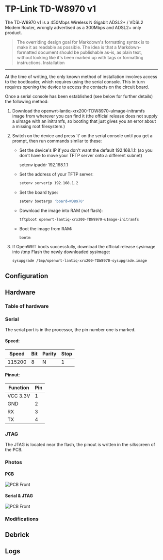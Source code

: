 TP-Link TD-W8970 v1
====================
The TD-W8970 v1 is a 450Mbps Wireless N Gigabit ADSL2+ / VDSL2 Modem Router, wrongly advertised as a 300Mbps and ADSL2+ only product.
> The overriding design goal for Markdown's
> formatting syntax is to make it as readable
> as possible. The idea is that a
> Markdown-formatted document should be
> publishable as-is, as plain text, without
> looking like it's been marked up with tags
> or formatting instructions.
Installation
---------------------
At the time of writing, the only known method of installation involves access to the bootloader, which requires using the serial console. This in turn requires opening the device to access the contacts on the circuit board.

Once a serial console has been established (see below for further details) the following method:
1. Download the openwrt-lantiq-xrx200-TDW8970-uImage-initramfs image from wherever you can find it (the official release does not supply a uImage with an initramfs, so booting that just gives you an error about a missing root filesystem.)
    
2. Switch on the device and press 't' on the serial console until you get a prompt, then run commands similar to these:
    - Set the device's IP if you don't want the default 192.168.1.1: (so you don't have to move your TFTP server onto a different subnet)

        setenv ipaddr 192.168.1.1

    - Set the address of your TFTP server:
        ```sh
        setenv serverip 192.168.1.2
        ```
    - Set the board type:
        ```sh
        setenv bootargs 'board=WD8970'
        ```
    - Download the image into RAM (*not* flash):
        ```sh
        tftpboot openwrt-lantiq-xrx200-TDW8970-uImage-initramfs
        ```
    - Boot the image from RAM:
        ```sh
        bootm
        ```
3. If OpenWRT boots successfully, download the official release sysimage into /tmp
    Flash the newly downloaded sysimage:
    ```sh
    sysupgrade /tmp/openwrt-lantiq-xrx200-TDW8970-sysupgrade.image
    ```
Configuration
---------------------
Hardware
---------------------
### Table of hardware
### Serial
The serial port is in the processor, the pin number one is marked.
#### Speed:
| Speed  | Bit | Parity | Stop |
|--------|-----|--------|------|
| 115200 | 8   | N      | 1    |
#### Pinout:
| Function | Pin |
|----------|-----|
| VCC 3.3V | 1   |
| GND      | 2   |
| RX       | 3   |
| TX       | 4   |
### JTAG
The JTAG is located near the flash, the pinout is written in the silkscreen of the PCB.
### Photos
#### PCB
![PCB Front](https://wiki.openwrt.org/_media/media/tplink/td-w8970/td-w8970_hardware_labeled.png "PCB Front")
#### Serial & JTAG
![PCB Front](https://wiki.openwrt.org/_media/media/tplink/td-w8970/td-w8970_serial-jtag.jpg "PCB Front")
### Modifications
Debrick
---------------------
Logs
---------------------